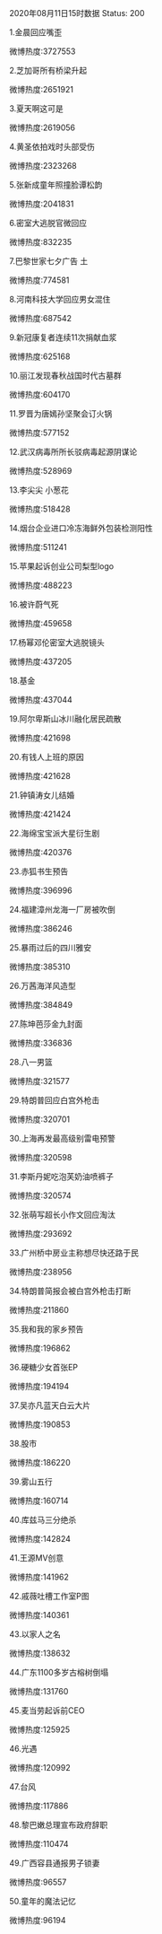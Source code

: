 2020年08月11日15时数据
Status: 200

1.金晨回应嘴歪

微博热度:3727553

2.芝加哥所有桥梁升起

微博热度:2651921

3.夏天啊这可是

微博热度:2619056

4.黄圣依拍戏时头部受伤

微博热度:2323268

5.张新成童年照撞脸谭松韵

微博热度:2041831

6.密室大逃脱官微回应

微博热度:832235

7.巴黎世家七夕广告 土

微博热度:774581

8.河南科技大学回应男女混住

微博热度:687542

9.新冠康复者连续11次捐献血浆

微博热度:625168

10.丽江发现春秋战国时代古墓群

微博热度:604170

11.罗晋为唐嫣孙坚聚会订火锅

微博热度:577152

12.武汉病毒所所长驳病毒起源阴谋论

微博热度:528969

13.李尖尖 小葱花

微博热度:518428

14.烟台企业进口冷冻海鲜外包装检测阳性

微博热度:511241

15.苹果起诉创业公司梨型logo

微博热度:488223

16.被许蔚气死

微博热度:459658

17.杨幂邓伦密室大逃脱镜头

微博热度:437205

18.基金

微博热度:437044

19.阿尔卑斯山冰川融化居民疏散

微博热度:421698

20.有钱人上班的原因

微博热度:421628

21.钟镇涛女儿结婚

微博热度:421424

22.海绵宝宝派大星衍生剧

微博热度:420376

23.赤狐书生预告

微博热度:396996

24.福建漳州龙海一厂房被吹倒

微博热度:386246

25.暴雨过后的四川雅安

微博热度:385310

26.万茜海洋风造型

微博热度:384849

27.陈坤芭莎金九封面

微博热度:336836

28.八一男篮

微博热度:321577

29.特朗普回应白宫外枪击

微博热度:320701

30.上海再发最高级别雷电预警

微博热度:320598

31.李斯丹妮吃泡芙奶油喷裤子

微博热度:320574

32.张萌写超长小作文回应淘汰

微博热度:293692

33.广州桥中房业主称想尽快还路于民

微博热度:238956

34.特朗普简报会被白宫外枪击打断

微博热度:211860

35.我和我的家乡预告

微博热度:196862

36.硬糖少女首张EP

微博热度:194194

37.吴亦凡蓝天白云大片

微博热度:190853

38.股市

微博热度:186220

39.雾山五行

微博热度:160714

40.库兹马三分绝杀

微博热度:142824

41.王源MV创意

微博热度:141962

42.戚薇吐槽工作室P图

微博热度:140361

43.以家人之名

微博热度:138632

44.广东1100多岁古榕树倒塌

微博热度:131760

45.麦当劳起诉前CEO

微博热度:125925

46.光遇

微博热度:120992

47.台风

微博热度:117886

48.黎巴嫩总理宣布政府辞职

微博热度:110474

49.广西容县通报男子锁妻

微博热度:96557

50.童年的魔法记忆

微博热度:96194

